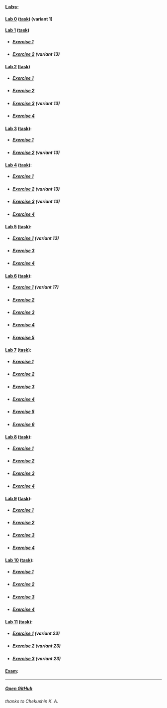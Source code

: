 ### Labs: 
#### [Lab 0](https://CaptainArsa.github.io/InternetProgramming/Lab0/) ([task](https://drive.google.com/file/d/1yY8qoFM-BmJyupWtbfiTg4SL-JaDVq1J/view)) (variant 1)

#### [Lab 1](https://CaptainArsa.github.io/InternetProgramming/Lab1/) ([task](https://drive.google.com/file/d/10frxdvfaYy-H85g8hlEgZM0hyZHFt0o9/view))
* ##### [Exercise 1](https://CaptainArsa.github.io/InternetProgramming/Lab1/Lab1_1)
* ##### [Exercise 2](https://CaptainArsa.github.io/InternetProgramming/Lab1/Lab1_2) (variant 13)

#### [Lab 2](https://CaptainArsa.github.io/InternetProgramming/Lab2/) ([task](https://drive.google.com/file/d/1ckOzfuITHkTUJg6mFHW21frRYVrfVjAk/view))
* ##### [Exercise 1](https://CaptainArsa.github.io/InternetProgramming/Lab2/Lab2_1.html)
* ##### [Exercise 2](https://CaptainArsa.github.io/InternetProgramming/Lab2/Lab2_2.html)
* ##### [Exercise 3](https://CaptainArsa.github.io/InternetProgramming/Lab2/Lab2_3.html) (variant 13)
* ##### [Exercise 4](https://CaptainArsa.github.io/InternetProgramming/Lab2/Lab2_4.html)

#### [Lab 3](https://CaptainArsa.github.io/InternetProgramming/Lab3/) ([task](https://drive.google.com/file/d/1NvGpX-T3L0HRCHAYVQMGxk6Qi_wsZhZR/view)):
* ##### [Exercise 1](https://CaptainArsa.github.io/InternetProgramming/Lab3/Lab3_1.html)
* ##### [Exercise 2](https://CaptainArsa.github.io/InternetProgramming/Lab3/Lab3_2.html) (variant 13)

#### [Lab 4](https://CaptainArsa.github.io/InternetProgramming/Lab4/) ([task](https://drive.google.com/file/d/1zd969Q_XzFPO-po8MkqZTkQaw6D_6gya/view)):
* ##### [Exercise 1](https://CaptainArsa.github.io/InternetProgramming/Lab4/Lab4_1.html)
* ##### [Exercise 2](https://CaptainArsa.github.io/InternetProgramming/Lab4/Lab4_2.html) (variant 13)
* ##### [Exercise 3](https://CaptainArsa.github.io/InternetProgramming/Lab4/Lab4_3.html) (variant 13)
* ##### [Exercise 4](https://CaptainArsa.github.io/InternetProgramming/Lab4/Lab4_4.html)

#### [Lab 5](https://CaptainArsa.github.io/InternetProgramming/Lab5/) ([task](https://drive.google.com/file/d/1CZ-ySMpNuc2hOIBbiw6siOlPMEAfsmPn/view)):
* ##### [Exercise 1](https://CaptainArsa.github.io/InternetProgramming/Lab5/Lab5_1.html) (variant 13)
* ##### [Exercise 3](https://CaptainArsa.github.io/InternetProgramming/Lab5/Lab5_3.html)
* ##### [Exercise 4](https://CaptainArsa.github.io/InternetProgramming/Lab5/Lab5_4.html)

#### [Lab 6](https://CaptainArsa.github.io/InternetProgramming/Lab6/) ([task](https://drive.google.com/file/d/1pkcVVhE9bIrD9TJYc4VanNBn_89-3058/view)):
* ##### [Exercise 1](https://CaptainArsa.github.io/InternetProgramming/Lab6/Lab6_1.html) (variant 17)
* ##### [Exercise 2](https://CaptainArsa.github.io/InternetProgramming/Lab6/Lab6_2.html)
* ##### [Exercise 3](https://CaptainArsa.github.io/InternetProgramming/Lab6/Lab6_3.html)
* ##### [Exercise 4](https://CaptainArsa.github.io/InternetProgramming/Lab6/Lab6_4.html)
* ##### [Exercise 5](https://CaptainArsa.github.io/InternetProgramming/Lab6/Lab6_5.html)

#### [Lab 7](https://CaptainArsa.github.io/InternetProgramming/Lab7/) ([task](https://drive.google.com/file/d/1sxV1FYu050Al7uL2_r6ryePVZd0N967W/view)):
* ##### [Exercise 1](https://CaptainArsa.github.io/InternetProgramming/Lab7/Lab7_1.html)
* ##### [Exercise 2](https://CaptainArsa.github.io/InternetProgramming/Lab7/Lab7_2.html)
* ##### [Exercise 3](https://CaptainArsa.github.io/InternetProgramming/Lab7/Lab7_3.html)
* ##### [Exercise 4](https://CaptainArsa.github.io/InternetProgramming/Lab7/Lab7_4.html)
* ##### [Exercise 5](https://CaptainArsa.github.io/InternetProgramming/Lab7/Lab7_5.html)
* ##### [Exercise 6](https://CaptainArsa.github.io/InternetProgramming/Lab7/Lab7_6.html)

#### [Lab 8](https://CaptainArsa.github.io/InternetProgramming/Lab8/) ([task](https://drive.google.com/file/d/1ztQBcAjwvpooPYXfxYiDoJ_ziqSkpyDB/view)):
* ##### [Exercise 1](https://CaptainArsa.github.io/InternetProgramming/Lab8/Lab8_1.html)
* ##### [Exercise 2](https://CaptainArsa.github.io/InternetProgramming/Lab8/Lab8_2.html)
* ##### [Exercise 3](https://CaptainArsa.github.io/InternetProgramming/Lab8/Lab8_3.html)
* ##### [Exercise 4](https://CaptainArsa.github.io/InternetProgramming/Lab8/Lab8_4.html)

#### [Lab 9](https://CaptainArsa.github.io/InternetProgramming/Lab9/) ([task](https://drive.google.com/file/d/1Er4gK953IBe-G9AaSTVxYBy6IYcpKiMq/view)):
* ##### [Exercise 1](https://CaptainArsa.github.io/InternetProgramming/Lab9/Lab9_1.html)
* ##### [Exercise 2](https://CaptainArsa.github.io/InternetProgramming/Lab9/Lab9_2.html)
* ##### [Exercise 3](https://CaptainArsa.github.io/InternetProgramming/Lab9/Lab9_3.html)
* ##### [Exercise 4](https://CaptainArsa.github.io/InternetProgramming/Lab9/Lab9_4.html)

#### [Lab 10](https://CaptainArsa.github.io/InternetProgramming/Lab10/) ([task](https://drive.google.com/file/d/1p0lrSrgZxxfCdEZircAdJdXrrN7AbKYN/view)):
* ##### [Exercise 1](https://CaptainArsa.github.io/InternetProgramming/Lab10/Lab10_1.html)
* ##### [Exercise 2](https://CaptainArsa.github.io/InternetProgramming/Lab10/Lab10_2.html)
* ##### [Exercise 3](https://CaptainArsa.github.io/InternetProgramming/Lab10/Lab10_3.html)
* ##### [Exercise 4](https://CaptainArsa.github.io/InternetProgramming/Lab10/Lab10_4.html)

#### [Lab 11](https://captainarsa.github.io/InternetProgramming/Lab11/) ([task](https://drive.google.com/file/d/1pPkfFfEFTf-B0bd-hvmbVtobwNMzwABs/view)):
* ##### [Exercise 1](https://CaptainArsa.github.io/InternetProgramming/Lab11/Lab11_1.html) (variant 23)
* ##### [Exercise 2](https://CaptainArsa.github.io/InternetProgramming/Lab11/Lab11_2.html) (variant 23)
* ##### [Exercise 3](https://CaptainArsa.github.io/InternetProgramming/Lab11/Lab11_3.html) (variant 23)

#### [Exam](https://captainarsa.github.io/InternetProgramming/Exam/):
---
##### [Open GitHub](https://github.com/CaptainArsa/InternetProgramming)
###### thanks to Chekushin K. A.
